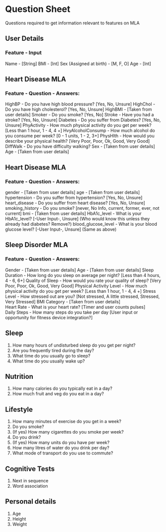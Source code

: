 # Question Sheet
Questions required to get information relevant to features on MLA

## User Details
### Feature - Input
Name - [String]
BMI - [Int]
Sex (Assigned at birth) - [M, F, O]
Age - [Int]


## Heart Disease MLA
### Feature - Question - Answers:
HighBP - Do you have high blood pressure? [Yes, No, Unsure]
HighChol -  Do you have high cholesterol? [Yes, No, Unsure]
HighBMI - [Taken from user details]
Smoker - Do you smoke? [Yes, No]
Stroke - Have you had a stroke? [Yes, No, Unsure]
Diabetes - Do you suffer from Diabetes? [Yes, No, Unsure]
PhyActivity - How much physical activity do you get per week? [Less than 1 hour, 1 - 4, 4 +]
HvyAlcoholConsump - How much alcohol do you consume per week? [0 - 1 units, 1 - 2, 3+]
PhysHlth - How would you describe your physical health? [Very Poor, Poor, Ok, Good, Very Good]
DiffWalk - Do you have difficulty walking?
Sex - [Taken from user details]
Age - [Taken from user details]


## Heart Disease MLA
### Feature - Question - Answers:
gender - [Taken from user details]
age - [Taken from user details]
hypertension - Do you suffer from hypertension? [Yes, No, Unsure]
heart_disease - Do you suffer from heart disease? [Yes, No, Unsure]	
smoking_history	- Do you smoke? [never, No Info, current, former, ever, not current]
bmi	- [Taken from user details]
HbA1c_level	- What is your HbA1c_level? [-User Input-, Unsure] (Who would know this unless they already had diabetes? Remove?)
blood_glucose_level	- What is your blood glucose level? [-User Input-, Unsure] (Same as above)

## Sleep Disorder MLA
### Feature - Question - Answers:
Gender - [Taken from user details]
Age - [Taken from user details]	
Sleep Duration - How long do you sleep on average per night? [Less than 4 hours, 4 - 6, 6+]
Quality of Sleep - How would you rate your quality of sleep? [Very Poor, Poor, Ok, Good, Very Good]	
Physical Activity Level - How much physical activity do you get per week? [Less than 1 hour, 1 - 4, 4 +]
Stress Level - How stressed out are you? [Not stressed, A little stressed, Stressed, Very Stressed]	
BMI Category - [Taken from user details]	
Heart Rate - What is your heart rate? [Timer and user counts pulses]	
Daily Steps - How many steps do you take per day [User input or opportunity for fitness device integration?]







## Sleep
1. How many hours of undisturbed sleep do you get per night?
2. Are you frequently tired during the day?
3. What time do you usually go to sleep?
4. What time do you usually wake up?

## Nutrition
1. How many calories do you typically eat in a day?
2. How much fruit and veg do you eat in a day?

## Lifestyle 
1. How many minutes of exercise do you get in a week?
2. Do you smoke?
3. (If yes) How many cigarettes do you smoke per week?
4. Do you drink?
5. (If yes) How many units do you have per week?
6. How many litres of water do you drink per day?
7. What mode of transport do you use to commute?

## Cognitive Tests
1. Next in sequence
2. Word association

## Personal details
1. Age
2. Height
3. Weight